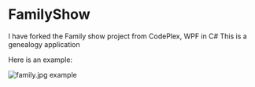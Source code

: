 # FamilyShow
I have forked the Family show project from CodePlex, WPF in C#
This is a genealogy application

Here is an example:

![family.jpg example](
https://github.com/fredatgithub/FamilyShow/blob/master/family.jpg)

